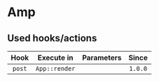 # Amp

## Used hooks/actions

|     Hook    |  Execute in  |  Parameters  |  Since  |
| :---------: | :----------: | :----------: | :-----: |
|    `post`   | `App::render`|              | `1.0.0` |
